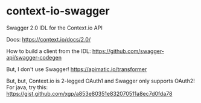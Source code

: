 # context-io-swagger

Swagger 2.0 IDL for the Context.io API

Docs: https://context.io/docs/2.0/

How to build a client from the IDL: https://github.com/swagger-api/swagger-codegen

But, I don't use Swagger! https://apimatic.io/transformer

But, but, Context.io is 2-legged OAuth1 and Swagger only supports OAuth2! For java, try this: https://gist.github.com/xgp/a853e80351e832070511a8ec7d0fda78
